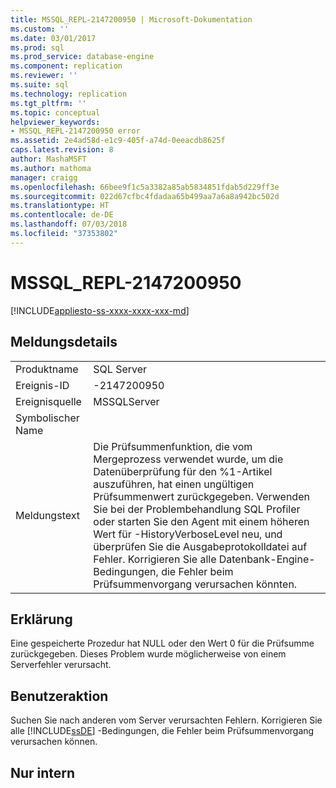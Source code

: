 ```yaml
---
title: MSSQL_REPL-2147200950 | Microsoft-Dokumentation
ms.custom: ''
ms.date: 03/01/2017
ms.prod: sql
ms.prod_service: database-engine
ms.component: replication
ms.reviewer: ''
ms.suite: sql
ms.technology: replication
ms.tgt_pltfrm: ''
ms.topic: conceptual
helpviewer_keywords:
- MSSQL_REPL-2147200950 error
ms.assetid: 2e4ad58d-e1c9-405f-a74d-0eeacdb8625f
caps.latest.revision: 8
author: MashaMSFT
ms.author: mathoma
manager: craigg
ms.openlocfilehash: 66bee9f1c5a3382a85ab5834851fdab5d229ff3e
ms.sourcegitcommit: 022d67cfbc4fdadaa65b499aa7a6a8a942bc502d
ms.translationtype: HT
ms.contentlocale: de-DE
ms.lasthandoff: 07/03/2018
ms.locfileid: "37353802"
---
```

# <a name="mssqlrepl-2147200950"></a>MSSQL_REPL-2147200950
[!INCLUDE[appliesto-ss-xxxx-xxxx-xxx-md](../../includes/appliesto-ss-xxxx-xxxx-xxx-md.md)]
    
## <a name="message-details"></a>Meldungsdetails  
  
|||  
|-|-|  
|Produktname|SQL Server|  
|Ereignis-ID|-2147200950|  
|Ereignisquelle|MSSQLServer|  
|Symbolischer Name||  
|Meldungstext|Die Prüfsummenfunktion, die vom Mergeprozess verwendet wurde, um die Datenüberprüfung für den %1-Artikel auszuführen, hat einen ungültigen Prüfsummenwert zurückgegeben. Verwenden Sie bei der Problembehandlung SQL Profiler oder starten Sie den Agent mit einem höheren Wert für -HistoryVerboseLevel neu, und überprüfen Sie die Ausgabeprotokolldatei auf Fehler. Korrigieren Sie alle Datenbank-Engine-Bedingungen, die Fehler beim Prüfsummenvorgang verursachen könnten.|  
  
## <a name="explanation"></a>Erklärung  
 Eine gespeicherte Prozedur hat NULL oder den Wert 0 für die Prüfsumme zurückgegeben. Dieses Problem wurde möglicherweise von einem Serverfehler verursacht.  
  
## <a name="user-action"></a>Benutzeraktion  
 Suchen Sie nach anderen vom Server verursachten Fehlern. Korrigieren Sie alle [!INCLUDE[ssDE](../../includes/ssde-md.md)] -Bedingungen, die Fehler beim Prüfsummenvorgang verursachen können.  
  
## <a name="internal-only"></a>Nur intern  
  
